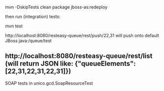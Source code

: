 mvn -DskipTests clean package  jboss-as:redeploy

then run (integration) tests:

mvn test

http://localhost:8080/resteasy-queue/rest/push/22,31 will push onto default JBoss java:/queue/test

http://localhost:8080/resteasy-queue/rest/list (will return JSON like: {"queueElements":[22,31,22,31,22,31]})
--
SOAP tests in unico.gcd.SoapResourceTest